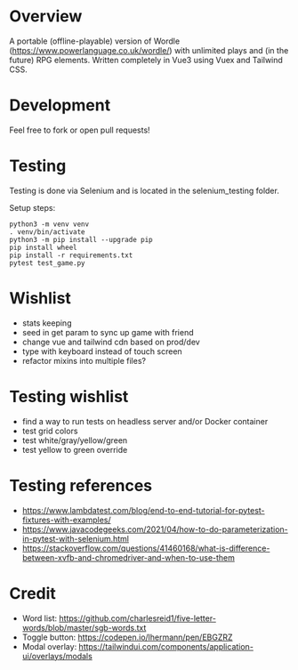 # Overview

A portable (offline-playable) version of Wordle (https://www.powerlanguage.co.uk/wordle/) with unlimited plays and (in the future) RPG elements.  Written completely in Vue3 using Vuex and Tailwind CSS.

# Development

Feel free to fork or open pull requests!

# Testing

Testing is done via Selenium and is located in the selenium_testing folder.

Setup steps:
```
python3 -m venv venv
. venv/bin/activate
python3 -m pip install --upgrade pip
pip install wheel
pip install -r requirements.txt
pytest test_game.py
```

# Wishlist

- stats keeping
- seed in get param to sync up game with friend
- change vue and tailwind cdn based on prod/dev
- type with keyboard instead of touch screen
- refactor mixins into multiple files?

# Testing wishlist

- find a way to run tests on headless server and/or Docker container
- test grid colors
- test white/gray/yellow/green
- test yellow to green override

# Testing references

- https://www.lambdatest.com/blog/end-to-end-tutorial-for-pytest-fixtures-with-examples/
- https://www.javacodegeeks.com/2021/04/how-to-do-parameterization-in-pytest-with-selenium.html
- https://stackoverflow.com/questions/41460168/what-is-difference-between-xvfb-and-chromedriver-and-when-to-use-them

# Credit

- Word list: https://github.com/charlesreid1/five-letter-words/blob/master/sgb-words.txt
- Toggle button: https://codepen.io/lhermann/pen/EBGZRZ
- Modal overlay: https://tailwindui.com/components/application-ui/overlays/modals
